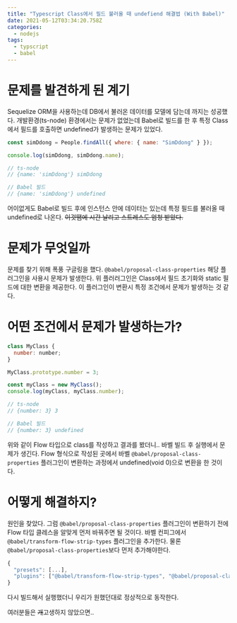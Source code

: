 ```yaml
---
title: "Typescript Class에서 필드 불러올 때 undefiend 해결법 (With Babel)"
date: 2021-05-12T03:34:20.758Z
categories:
  - nodejs
tags:
  - typscript
  - babel
---
```


# 문제를 발견하게 된 계기

Sequelize ORM을 사용하는데 DB에서 불러온 데이터를 모델에 담는데 까지는 성공했다. 개발환경(ts-node) 환경에서는 문제가 없었는데 Babel로 빌드를 한 후 특정 Class에서 필드를 호출하면 undefined가 발생하는 문제가 있었다.

```javascript
const simDdong = People.findAll({ where: { name: "SimDdong" } });

console.log(simDdong, simDdong.name);

// ts-node
// {name: 'simDdong'} simDdong

// Babel 빌드
// {name: 'simDdong'} undefined
```

어이없게도 Babel로 빌드 후에 인스턴스 안에 데이터는 있는데 특정 필드를 불러올 때 undefined로 나온다. ~~이것땜에 시간 날리고 스트레스도 엄청 받았다.~~

# 문제가 무엇일까

문제를 찾기 위해 폭풍 구글링을 했다. `@babel/proposal-class-properties` 해당 플러그인을 사용시 문제가 발생한다. 위 플러러그인은 Class에서 필드 초기화와 static 필드에 대한 변환을 제공한다. 이 플러그인이 변환시 특정 조건에서 문제가 발생하는 것 같다.

# 어떤 조건에서 문제가 발생하는가?

```javascript
class MyClass {
  number: number;
}

MyClass.prototype.number = 3;

const myClass = new MyClass();
console.log(myClass, myClass.number);

// ts-node
// {number: 3} 3

// Babel 빌드
// {number: 3} undefined
```

위와 같이 Flow 타입으로 class를 작성하고 결과를 봤더니.. 바벨 빌드 후 실행에서 문제가 생긴다. Flow 형식으로 작성된 곳에서 바벨 `@babel/proposal-class-properties` 플러그인이 변환하는 과정에서 undefined(void 0)으로 변환을 한 것이다.

# 어떻게 해결하지?

원인을 찾았다. 그럼 `@babel/proposal-class-properties` 플러그인이 변환하기 전에 Flow 타입 클레스을 알맞게 먼저 바꿔주면 될 것이다. 바벨 컨피그에서 `@babel/transform-flow-strip-types` 플러그인을 추가한다. 물론 `@babel/proposal-class-properties`보다 먼저 추가해야한다.

```javascript
{
  "presets": [...],
  "plugins": ["@babel/transform-flow-strip-types", "@babel/proposal-class-properties", ...],
}
```

다시 빌드해서 실행했더니 우리가 원했던대로 정상적으로 동작한다.

여러분들은 ~~개~~고생하지 않았으면..
